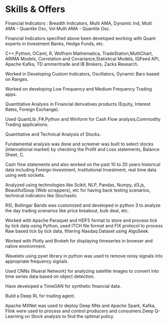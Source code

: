 ---
---

# Skills & Offers

Financial Indicators : Breadth Indicators, Multi AMA, Dynamic Ind, Multi AMA - Quantile Osc, Vol Multi AMA - Quantile Osc.

Financial Indicators specified above been developed working with Quant experts in Investment Banks, Hedge Funds, etc.

C++,Python, OCaml, R, Wolfram Mathematica, TradeStation,MultiChart, ARIMA Models, Correlation and Covariance,Statistical Models, IQFeed API, Apache Kafka, TD ammeritrade and IB Brokers, Zacks Research.

Worked in Developing Custom Indicators, Oscillators, Dynamic Bars based on Ranges.

Worked on developing Low Frequency and Medium Frequency Trading apps.

Quantitative Analysis in Financial derivatives products (Equity, Interest Rates, Foreign Exchange).

Used QuantLib ,F#,Python and Winform for Cash Flow analysis,Commodity Trading applications.

Quantitative and Technical Analysis of Stocks.

Fundamental analysis was done and screener was built to select stocks (international market) by checking the Profit and Loss statements, Balance Sheet, C.

Cash flow statements and also worked on the past 10 to 20 years historical data including Foreign Investment, Institutional Investment, real time data using web sockets.

Analyzed using technologies like Scikit, NLP, Pandas, Numpy, d3.js, BeautifulSoup (Web scrappers), etc for having back testing scenarios, technical indicators like Stochastic 

RSI, Bollingar Bands was customized and developed in python 3 to analyze the day trading scenarios like price breakout, bulk deal, etc.

Worked with Apache Paraquet and HDF5 format to store and process tick by tick data using Python, used ITCH file format and FIX protocol to process Raw based tick by tick data, filtering Nasdaq Dataset using AlgoSeek.

Worked with Plotly and Brokeh for displaying timeseries in browser and native environment.

Wavelets using pywt library in python was used to remove noisy signals into appropriate frequency signals.

Used CNNs (Nueral Network) for analyzing satellite images to convert into time series data based on object detection.

Have developed a TimeGAN for synthetic financial data.

Build a Deep RL for trading agent.  

Apache MXNet was used to deploy Deep NNs and  Apache Spark, Kafka, Flink were used to process and control producers and consumers.Deep Q-Learning on Stock analysis to find the optimal policy.
